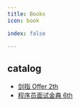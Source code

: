 ```yaml
---
title: Books
icon: book

index: false

---
```


<!-- more -->

## catalog

- [剑指 Offer 2th](coding-interview/README.md) 
- [程序员面试金典 6th](cracking-the-coding-interview/README.md)
